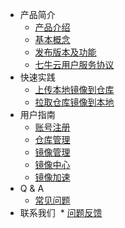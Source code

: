 * 产品简介
  * [产品介绍](introduction/product-introduction.md)
  * [基本概念](introduction/basic-concepts.md)
  * [发布版本及功能](introduction/changelog.md)
  * [七牛云用户服务协议](introduction/conditions-of-use.md)
* 快速实践
  * [上传本地镜像到仓库](quick-start/push-image.md)
  * [拉取仓库镜像到本地](quick-start/pull-image.md)
* 用户指南
  * [账号注册](user-guide/registry.md)
  * [仓库管理](user-guide/repository.md)
  * [镜像管理](user-guide/image.md)
  * [镜像中心](user-guide/image-center.md)
  * [镜像加速](user-guide/mirror.md)
* Q & A
  * [常见问题](q-and-a/q-and-a.md)
* 联系我们
  * [问题反馈](contact-us/contact-us.md)
